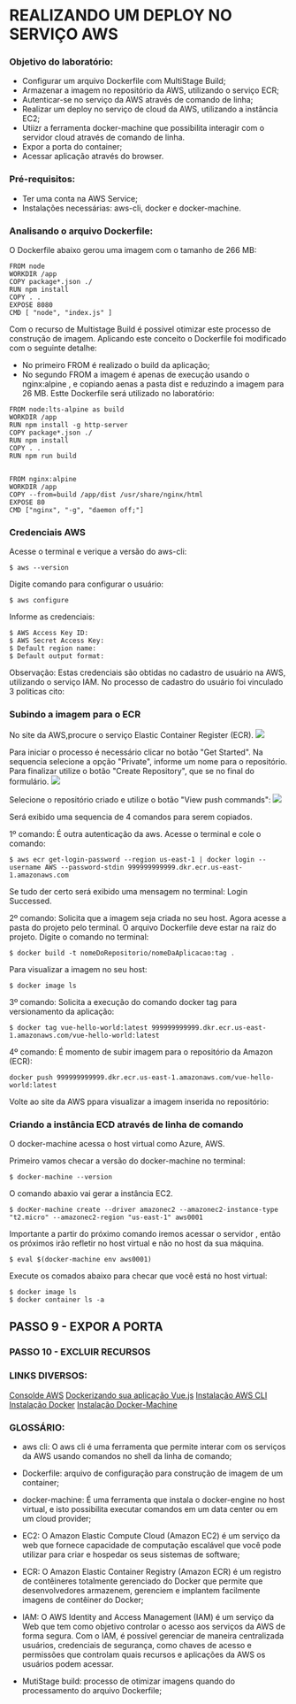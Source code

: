 # REALIZANDO UM DEPLOY NO SERVIÇO AWS 

### Objetivo do laboratório:
- Configurar um arquivo Dockerfile com MultiStage Build;
- Armazenar a imagem no repositório da AWS, utilizando o serviço ECR;
- Autenticar-se no serviço da AWS através de comando de linha;
- Realizar um deploy no serviço de cloud da AWS, utilizando a instância EC2;
- Utiizr a ferramenta docker-machine que possibilita interagir com o servidor cloud através de comando de linha.
- Expor a porta do container;
- Acessar aplicação através do browser.


### Pré-requisitos:
- Ter uma conta na AWS Service;
- Instalações necessárias: aws-cli, docker e docker-machine.


### Analisando o arquivo Dockerfile:

O Dockerfile abaixo gerou uma imagem com o tamanho de 266 MB:
```
FROM node
WORKDIR /app
COPY package*.json ./
RUN npm install
COPY . .
EXPOSE 8080
CMD [ "node", "index.js" ]
```

Com o recurso de Multistage Build é possivel otimizar este processo de construção de imagem.
Aplicando este conceito o Dockerfile foi modificado com o seguinte detalhe:
- No primeiro FROM é realizado o build da aplicação;
- No segundo FROM a imagem é apenas de execução usando o nginx:alpine , e copiando aenas a pasta dist e reduzindo a imagem para 26 MB.
Estte Dockerfile será utilizado no laboratório:
```
FROM node:lts-alpine as build
WORKDIR /app
RUN npm install -g http-server
COPY package*.json ./
RUN npm install
COPY . .
RUN npm run build


FROM nginx:alpine
WORKDIR /app
COPY --from=build /app/dist /usr/share/nginx/html
EXPOSE 80
CMD ["nginx", "-g", "daemon off;"]
```


### Credenciais AWS

Acesse o terminal e verique a versão do aws-cli:
```
$ aws --version
```

Digite comando para configurar o usuário:
```
$ aws configure
```

Informe as credenciais:
```
$ AWS Access Key ID:
$ AWS Secret Access Key:
$ Default region name:
$ Default output format:

```
Observação: Estas credenciais são obtidas no cadastro de usuário na AWS, utilizando o serviço IAM.
No processo de cadastro do usuário foi vinculado 3 politicas cito:



### Subindo a imagem para o ECR

No site da AWS,procure o serviço Elastic Container Register (ECR).
![](https://github.com/fabiocaettano/docker-deploy-aws/blob/main/images/ecr_search.png)


Para iniciar o processo é necessário clicar no botão "Get Started".
Na sequencia selecione a opção "Private", informe um nome para o repositório. 
Para finalizar utilize o botão "Create Repository", que se no final do formulário.
![](https://github.com/fabiocaettano/docker-deploy-aws/blob/main/images/ecr_create.png)



Selecione o repositório criado e utilize o botão "View push commands":
![](https://github.com/fabiocaettano/docker-deploy-aws/blob/main/images/ecr_commands.png)


Será exibido uma sequencia de 4 comandos para serem copiados.

1º comando:
É outra autenticação da aws.
Acesse o terminal e cole o comando:
```
$ aws ecr get-login-password --region us-east-1 | docker login --username AWS --password-stdin 999999999999.dkr.ecr.us-east-1.amazonaws.com
```
Se tudo der certo será exibido uma mensagem no terminal: Login Successed.

2º comando:
Solicita que a imagem seja criada no seu host.
Agora acesse a pasta do projeto pelo terminal.
O arquivo Dockerfile deve estar na raiz do projeto.
Digite o comando no terminal:
```
$ docker build -t nomeDoRepositorio/nomeDaAplicacao:tag .
```

Para visualizar a imagem no seu host:
```
$ docker image ls
```

3º comando:
Solicita a execução do comando docker tag para versionamento da aplicação:
```
$ docker tag vue-hello-world:latest 999999999999.dkr.ecr.us-east-1.amazonaws.com/vue-hello-world:latest
```

4º comando:
É momento de subir imagem para o repositório da Amazon (ECR):
```
docker push 999999999999.dkr.ecr.us-east-1.amazonaws.com/vue-hello-world:latest
```

Volte ao site da AWS ppara visualizar a imagem inserida no repositório:





### Criando a instância ECD através de linha de comando

O docker-machine acessa o host virtual como Azure, AWS.

Primeiro vamos checar a versão do docker-machine no terminal:
```
$ docker-machine --version
```

O comando abaxio vai gerar a instância EC2.
```
$ docKer-machine create --driver amazonec2 --amazonec2-instance-type "t2.micro" --amazonec2-region "us-east-1" aws0001
```
Importante a partir do próximo comando iremos acessar o servidor , então os próximos irão refletir no host virtual e não no host da sua máquina.
```
$ eval $(docker-machine env aws0001)
```

Execute os comados abaixo para checar que você está no host virtual:
```
$ docker image ls
$ docker container ls -a
```






## PASSO 9 - EXPOR A PORTA 



### PASSO 10 - EXCLUIR RECURSOS



### LINKS DIVERSOS:
[Consolde AWS](https://console.aws.amazon.com)
[Dockerizando sua aplicação Vue.js](https://br.vuejs.org/v2/cookbook/dockerize-vuejs-app.html)
[Instalação AWS CLI](https://docs.aws.amazon.com/pt_br/cli/latest/userguide/install-cliv2.html)
[Instalação Docker](https://docs.docker.com/engine/install/)
[Instalação Docker-Machine](https://docs.docker.com/machine/install-machine/)


### GLOSSÁRIO:
- aws cli: O aws cli é uma ferramenta que permite interar com os serviços da AWS usando comandos no shell da linha de comando;

- Dockerfile: arquivo de configuração para construção de imagem de um container;

- docker-machine: É uma ferramenta que instala o docker-engine no host virtual, e isto possibilita executar comandos em um data center ou em um cloud provider;

- EC2: O Amazon Elastic Compute Cloud (Amazon EC2) é um serviço da web que fornece capacidade de computação escalável que você pode utilizar para criar e hospedar os seus sistemas de software;

- ECR: O Amazon Elastic Container Registry (Amazon ECR) é um registro de contêineres totalmente gerenciado do Docker que permite que desenvolvedores armazenem, gerenciem e implantem facilmente imagens de contêiner do Docker;

- IAM: O AWS Identity and Access Management (IAM) é um serviço da Web que tem como objetivo controlar o acesso aos serviços da AWS de forma segura. Com o IAM, é possível gerenciar de maneira centralizada usuários, credenciais de segurança, como chaves de acesso e permissões que controlam quais recursos e aplicações da AWS os usuários podem acessar. 

- MutiStage build: processo de otimizar imagens quando do processamento do arquivo Dockerfile;
